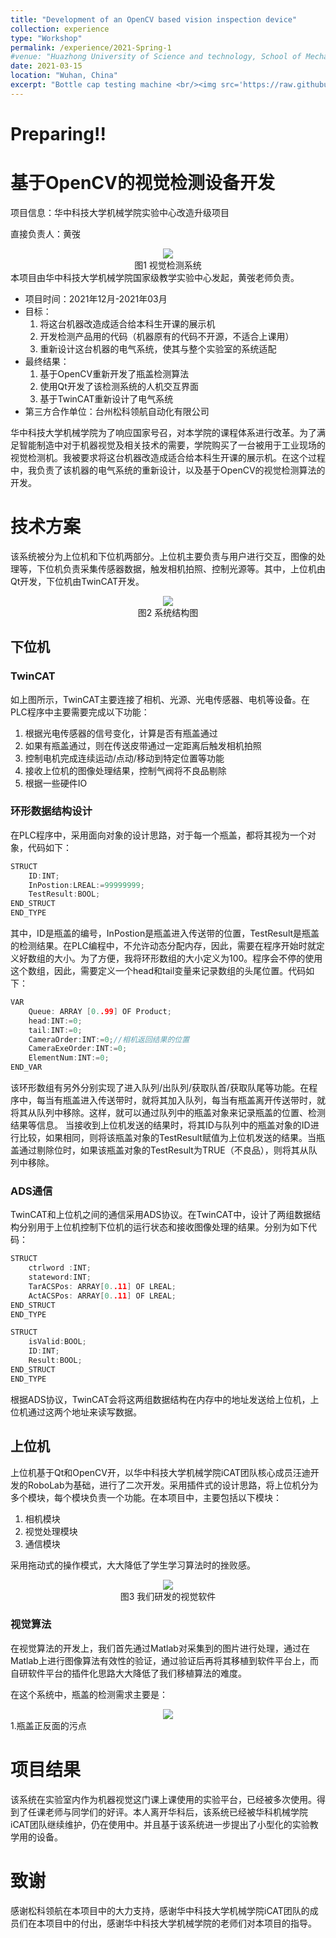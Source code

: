 ```yaml
---
title: "Development of an OpenCV based vision inspection device"
collection: experience
type: "Workshop"
permalink: /experience/2021-Spring-1
#venue: "Huazhong University of Science and technology, School of Mechanical Science & Engineering"
date: 2021-03-15
location: "Wuhan, China"
excerpt: "Bottle cap testing machine <br/><img src='https://raw.githubusercontent.com/ShiMiaohui0426/ShiMiaohui0426.github.io/master/_experience/2021-Spring-1/SKLH.png'>"
---
```


# Preparing!!
# 基于OpenCV的视觉检测设备开发

项目信息：华中科技大学机械学院实验中心改造升级项目

直接负责人：黄弢

<center>
<img src='https://raw.githubusercontent.com/ShiMiaohui0426/ShiMiaohui0426.github.io/master/_experience/2021-Spring-1/SKLH.png'>
</center>
<center>
图1 视觉检测系统
</center>
本项目由华中科技大学机械学院国家级教学实验中心发起，黄弢老师负责。

- 项目时间：2021年12月-2021年03月
- 目标：
  1. 将这台机器改造成适合给本科生开课的展示机
  2. 开发检测产品用的代码（机器原有的代码不开源，不适合上课用）
  3. 重新设计这台机器的电气系统，使其与整个实验室的系统适配
- 最终结果：
    1. 基于OpenCV重新开发了瓶盖检测算法
    2. 使用Qt开发了该检测系统的人机交互界面
    3. 基于TwinCAT重新设计了电气系统
- 第三方合作单位：台州松科领航自动化有限公司

华中科技大学机械学院为了响应国家号召，对本学院的课程体系进行改革。为了满足智能制造中对于机器视觉及相关技术的需要，学院购买了一台被用于工业现场的视觉检测机。我被要求将这台机器改造成适合给本科生开课的展示机。在这个过程中，我负责了该机器的电气系统的重新设计，以及基于OpenCV的视觉检测算法的开发。

# 技术方案

该系统被分为上位机和下位机两部分。上位机主要负责与用户进行交互，图像的处理等，下位机负责采集传感器数据，触发相机拍照、控制光源等。其中，上位机由Qt开发，下位机由TwinCAT开发。
<center>
<img src='https://raw.githubusercontent.com/ShiMiaohui0426/ShiMiaohui0426.github.io/master/_experience/2021-Spring-1/System_Structure.jpg'>
</center>

<center>
图2 系统结构图
</center>

## 下位机

### TwinCAT

如上图所示，TwinCAT主要连接了相机、光源、光电传感器、电机等设备。在PLC程序中主要需要完成以下功能：

1. 根据光电传感器的信号变化，计算是否有瓶盖通过
2. 如果有瓶盖通过，则在传送皮带通过一定距离后触发相机拍照
3. 控制电机完成连续运动/点动/移动到特定位置等功能
4. 接收上位机的图像处理结果，控制气阀将不良品剔除
5. 根据一些硬件IO

### 环形数据结构设计

在PLC程序中，采用面向对象的设计思路，对于每一个瓶盖，都将其视为一个对象，代码如下：

```c
STRUCT
	ID:INT;
	InPostion:LREAL:=99999999;
	TestResult:BOOL;
END_STRUCT
END_TYPE
```

其中，ID是瓶盖的编号，InPostion是瓶盖进入传送带的位置，TestResult是瓶盖的检测结果。在PLC编程中，不允许动态分配内存，因此，需要在程序开始时就定义好数组的大小。为了方便，我将环形数组的大小定义为100。程序会不停的使用这个数组，因此，需要定义一个head和tail变量来记录数组的头尾位置。代码如下：

```c
VAR
	Queue: ARRAY [0..99] OF Product;
	head:INT:=0;
	tail:INT:=0;
	CameraOrder:INT:=0;//相机返回结果的位置
	CameraExeOrder:INT:=0;
	ElementNum:INT:=0;
END_VAR
```

该环形数组有另外分别实现了进入队列/出队列/获取队首/获取队尾等功能。在程序中，每当有瓶盖进入传送带时，就将其加入队列，每当有瓶盖离开传送带时，就将其从队列中移除。这样，就可以通过队列中的瓶盖对象来记录瓶盖的位置、检测结果等信息。
当接收到上位机发送的结果时，将其ID与队列中的瓶盖对象的ID进行比较，如果相同，则将该瓶盖对象的TestResult赋值为上位机发送的结果。当瓶盖通过剔除位时，如果该瓶盖对象的TestResult为TRUE（不良品），则将其从队列中移除。

### ADS通信
TwinCAT和上位机之间的通信采用ADS协议。在TwinCAT中，设计了两组数据结构分别用于上位机控制下位机的运行状态和接收图像处理的结果。分别为如下代码：

```c
STRUCT
	ctrlword :INT;
	stateword:INT;
	TarACSPos: ARRAY[0..11] OF LREAL;
	ActACSPos: ARRAY[0..11] OF LREAL;
END_STRUCT
END_TYPE
```

```c
STRUCT
	isValid:BOOL;
	ID:INT;
	Result:BOOL;
END_STRUCT
END_TYPE
```

根据ADS协议，TwinCAT会将这两组数据结构在内存中的地址发送给上位机，上位机通过这两个地址来读写数据。

## 上位机


上位机基于Qt和OpenCV开，以华中科技大学机械学院iCAT团队核心成员汪迪开发的RoboLab为基础，进行了二次开发。采用插件式的设计思路，将上位机分为多个模块，每个模块负责一个功能。在本项目中，主要包括以下模块：

1. 相机模块
2. 视觉处理模块
3. 通信模块

采用拖动式的操作模式，大大降低了学生学习算法时的挫败感。
<center>
<img src='https://raw.githubusercontent.com/ShiMiaohui0426/ShiMiaohui0426.github.io/master/_experience/2021-Spring-1/LeafVision.png'>
</center>
<center>
图3 我们研发的视觉软件
</center>

### 视觉算法

在视觉算法的开发上，我们首先通过Matlab对采集到的图片进行处理，通过在Matlab上进行图像算法有效性的验证，通过验证后再将其移植到软件平台上，而自研软件平台的插件化思路大大降低了我们移植算法的难度。

在这个系统中，瓶盖的检测需求主要是：

<center>
<img src='https://raw.githubusercontent.com/ShiMiaohui0426/ShiMiaohui0426.github.io/master/_experience/2021-Spring-1/jiancexuqiu1.png'>
</center>
1.瓶盖正反面的污点

# 项目结果

该系统在实验室内作为机器视觉这门课上课使用的实验平台，已经被多次使用。得到了任课老师与同学们的好评。本人离开华科后，该系统已经被华科机械学院iCAT团队继续维护，仍在使用中。并且基于该系统进一步提出了小型化的实验教学用的设备。

# 致谢

感谢松科领航在本项目中的大力支持，感谢华中科技大学机械学院iCAT团队的成员们在本项目中的付出，感谢华中科技大学机械学院的老师们对本项目的指导。
